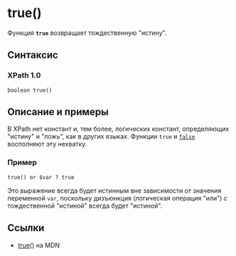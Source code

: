 # true()

Функция **`true`** возвращает тождественную "истину".

## Синтаксис

### XPath 1.0

```
boolean true()
```

## Описание и примеры

В XPath нет констант и, тем более, логических констант, определяющих "истину" и "ложь", как в других языках. Функции `true` и [`false`](/xpath/false/) восполняют эту нехватку.

### Пример

```
true() or $var ? true
```

Это выражение всегда будет истинным вне зависимости от значения переменной `var`, поскольку дизъюнкция (логическая операция "или") с тождественной "истиной" всегда будет "истиной".

## Ссылки

- [true()](https://developer.mozilla.org/en-US/docs/Web/XPath/Functions/true) на MDN
